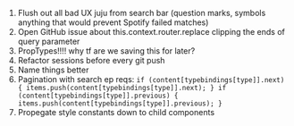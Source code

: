 1) Flush out all bad UX juju from search bar
  (question marks, symbols anything that would prevent Spotify failed matches)
2) Open GitHub issue about this.context.router.replace clipping the ends of query parameter
3) PropTypes!!!! why tf are we saving this for later?
4) Refactor sessions before every git push
5) Name things better
6) Pagination with search ep reqs:
    `if (content[typebindings[type]].next) {
      items.push(content[typebindings[type]].next);
    }
    if (content[typebindings[type]].previous) {
      items.push(content[typebindings[type]].previous);
    }`
7) Propegate style constants down to child components
